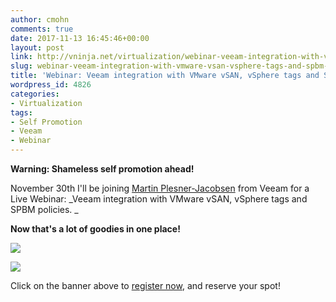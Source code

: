 ```yaml
---
author: cmohn
comments: true
date: 2017-11-13 16:45:46+00:00
layout: post
link: http://vninja.net/virtualization/webinar-veeam-integration-with-vmware-vsan-vsphere-tags-and-spbm-policies/
slug: webinar-veeam-integration-with-vmware-vsan-vsphere-tags-and-spbm-policies
title: 'Webinar: Veeam integration with VMware vSAN, vSphere tags and SPBM policies'
wordpress_id: 4826
categories:
- Virtualization
tags:
- Self Promotion
- Veeam
- Webinar
---
```


**Warning: Shameless self promotion ahead!**

November 30th I'll be joining [Martin Plesner-Jacobsen](https://twitter.com/mplesnerj) from Veeam for a Live Webinar: _Veeam integration with VMware vSAN, vSphere tags and SPBM policies. _

**Now that's a lot of goodies in one place!**

[**![](http://vninja.net/wordpress/wp-content/uploads/2017/11/250x250_webinar-1.png)**](https://go.veeam.com/webinar-integration-vmware-vsan-vsphere-spbm-policies?ccode=blogger_CMohn_q042017)



![](http://vninja.net/wordpress/wp-content/uploads/2017/11/Screenshot-2017-11-09-12.45.40.png)

Click on the banner above to [register now](https://go.veeam.com/webinar-integration-vmware-vsan-vsphere-spbm-policies?ccode=blogger_CMohn_q042017), and reserve your spot!
